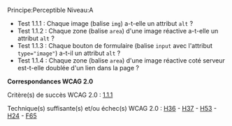 Principe:Perceptible
Niveau:A

+ Test 1.1.1 : Chaque image (balise `img`) a-t-elle un attribut `alt` ?
+ Test 1.1.2 : Chaque zone (balise `area`) d'une image réactive a-t-elle un attribut `alt` ?
+ Test 1.1.3 : Chaque bouton de formulaire (balise `input` avec l'attribut `type="image"`) a-t-il un attribut `alt` ?
+ Test 1.1.4 : Chaque zone (balise `area`) d'une image réactive coté serveur est-t-elle doublée d'un lien dans la page ?

**Correspondances WCAG 2.0**

Critère(s) de succès WCAG 2.0 : [1.1.1](http://www.w3.org/Translations/WCAG20-fr/#text-equiv-all)

Technique(s) suffisante(s) et/ou échec(s) WCAG 2.0 : [H36](http://www.w3.org/TR/WCAG-TECHS/H36.html) - [H37](http://www.w3.org/TR/WCAG-TECHS/H37.html) - [H53](http://www.w3.org/TR/WCAG-TECHS/H53.html) - [H24](http://www.w3.org/TR/WCAG-TECHS/H24.html) - [F65](http://www.w3.org/TR/WCAG-TECHS/H65.html)
